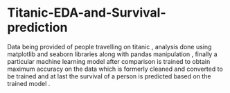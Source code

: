 # Titanic-EDA-and-Survival-prediction
Data being provided of people travelling on titanic , analysis done using matplotlib and seaborn libraries along with pandas manipulation , finally a particular machine learning model after comparison is trained to obtain maximum accuracy on the data which is formerly cleaned and converted to be trained and at last the survival of a person is predicted based on the trained model .
